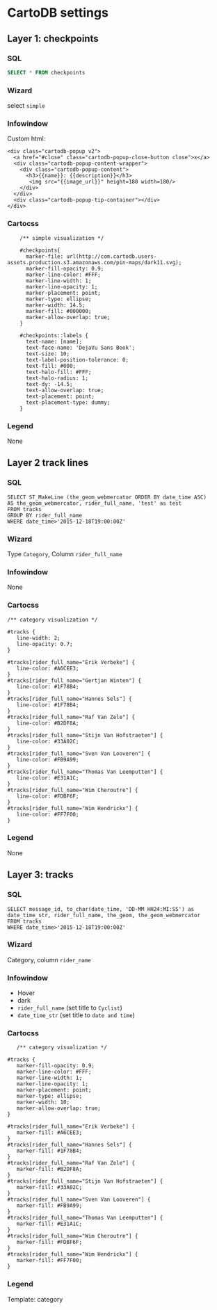 # CartoDB settings

## Layer 1: checkpoints

### SQL

```sql
SELECT * FROM checkpoints
```

### Wizard

select `simple`

### Infowindow

Custom html:

```
<div class="cartodb-popup v2">
  <a href="#close" class="cartodb-popup-close-button close">x</a>
  <div class="cartodb-popup-content-wrapper">
    <div class="cartodb-popup-content">
      <h3>{{name}}: {{description}}</h3>
       <img src="{{image_url}}" height=180 width=180/>
    </div>
  </div>
  <div class="cartodb-popup-tip-container"></div>
</div>
```

### Cartocss

```
    /** simple visualization */

    #checkpoints{
      marker-file: url(http://com.cartodb.users-assets.production.s3.amazonaws.com/pin-maps/dark11.svg);
      marker-fill-opacity: 0.9;
      marker-line-color: #FFF;
      marker-line-width: 1;
      marker-line-opacity: 1;
      marker-placement: point;
      marker-type: ellipse;
      marker-width: 14.5;
      marker-fill: #000000;
      marker-allow-overlap: true;
    }

    #checkpoints::labels {
      text-name: [name];
      text-face-name: 'DejaVu Sans Book';
      text-size: 10;
      text-label-position-tolerance: 0;
      text-fill: #000;
      text-halo-fill: #FFF;
      text-halo-radius: 1;
      text-dy: -14.5;
      text-allow-overlap: true;
      text-placement: point;
      text-placement-type: dummy;
    }
```

### Legend

None

## Layer 2 track lines

### SQL

```
SELECT ST_MakeLine (the_geom_webmercator ORDER BY date_time ASC)
AS the_geom_webmercator, rider_full_name, 'test' as test
FROM tracks
GROUP BY rider_full_name
WHERE date_time>'2015-12-18T19:00:00Z'
```

### Wizard

Type `Category`, Column `rider_full_name`

### Infowindow

None

### Cartocss

```
/** category visualization */

#tracks {
   line-width: 2;
   line-opacity: 0.7;
}

#tracks[rider_full_name="Erik Verbeke"] {
   line-color: #A6CEE3;
}
#tracks[rider_full_name="Gertjan Winten"] {
   line-color: #1F78B4;
}
#tracks[rider_full_name="Hannes Sels"] {
   line-color: #1F78B4;
}
#tracks[rider_full_name="Raf Van Zele"] {
   line-color: #B2DF8A;
}
#tracks[rider_full_name="Stijn Van Hofstraeten"] {
   line-color: #33A02C;
}
#tracks[rider_full_name="Sven Van Looveren"] {
   line-color: #FB9A99;
}
#tracks[rider_full_name="Thomas Van Leemputten"] {
   line-color: #E31A1C;
}
#tracks[rider_full_name="Wim Cheroutre"] {
   line-color: #FDBF6F;
}
#tracks[rider_full_name="Wim Hendrickx"] {
   line-color: #FF7F00;
}
```

### Legend

None

## Layer 3: tracks

### SQL

```
SELECT message_id, to_char(date_time, 'DD-MM HH24:MI:SS') as date_time_str, rider_full_name, the_geom, the_geom_webmercator
FROM tracks
WHERE date_time>'2015-12-18T19:00:00Z'
```

### Wizard

Category, column `rider_name`

### Infowindow

* Hover
* dark
* `rider_full_name` (set title to `Cyclist`)
* `date_time_str` (set title to `date and time`)

### Cartocss

```
   /** category visualization */

#tracks {
   marker-fill-opacity: 0.9;
   marker-line-color: #FFF;
   marker-line-width: 1;
   marker-line-opacity: 1;
   marker-placement: point;
   marker-type: ellipse;
   marker-width: 10;
   marker-allow-overlap: true;
}

#tracks[rider_full_name="Erik Verbeke"] {
   marker-fill: #A6CEE3;
}
#tracks[rider_full_name="Hannes Sels"] {
   marker-fill: #1F78B4;
}
#tracks[rider_full_name="Raf Van Zele"] {
   marker-fill: #B2DF8A;
}
#tracks[rider_full_name="Stijn Van Hofstraeten"] {
   marker-fill: #33A02C;
}
#tracks[rider_full_name="Sven Van Looveren"] {
   marker-fill: #FB9A99;
}
#tracks[rider_full_name="Thomas Van Leemputten"] {
   marker-fill: #E31A1C;
}
#tracks[rider_full_name="Wim Cheroutre"] {
   marker-fill: #FDBF6F;
}
#tracks[rider_full_name="Wim Hendrickx"] {
   marker-fill: #FF7F00;
}
```
### Legend

Template: category


